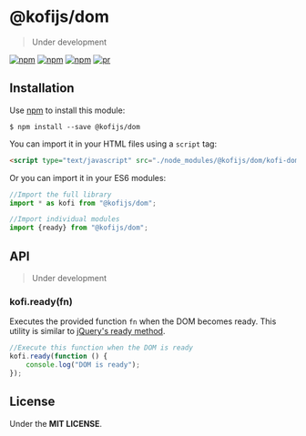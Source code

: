 # @kofijs/dom

> Under development 

[![npm](https://img.shields.io/npm/v/@kofijs/dom.svg?style=flat-square)](https://www.npmjs.com/package/@kofijs/dom)
[![npm](https://img.shields.io/npm/dt/@kofijs/dom.svg?style=flat-square)](https://www.npmjs.com/package/@kofijs/dom)
[![npm](https://img.shields.io/npm/l/@kofijs/dom.svg?style=flat-square)](https://github.com/jmjuanes/kofi)
[![pr](https://img.shields.io/badge/PRs-welcome-brightgreen.svg?style=flat-square)]()


## Installation

Use [npm](https://npmjs.com) to install this module: 

```
$ npm install --save @kofijs/dom
```

You can import it in your HTML files using a `script` tag: 

```html
<script type="text/javascript" src="./node_modules/@kofijs/dom/kofi-dom.js"></script>
```

Or you can import it in your ES6 modules: 

```javascript
//Import the full library
import * as kofi from "@kofijs/dom";

//Import individual modules
import {ready} from "@kofijs/dom";
```

## API

> Under development


### kofi.ready(fn)

Executes the provided function `fn` when the DOM becomes ready. This utility is similar to [jQuery's ready method](https://api.jquery.com/ready/).

```javascript 
//Execute this function when the DOM is ready
kofi.ready(function () {
    console.log("DOM is ready");
});
```

## License 

Under the **MIT LICENSE**.

